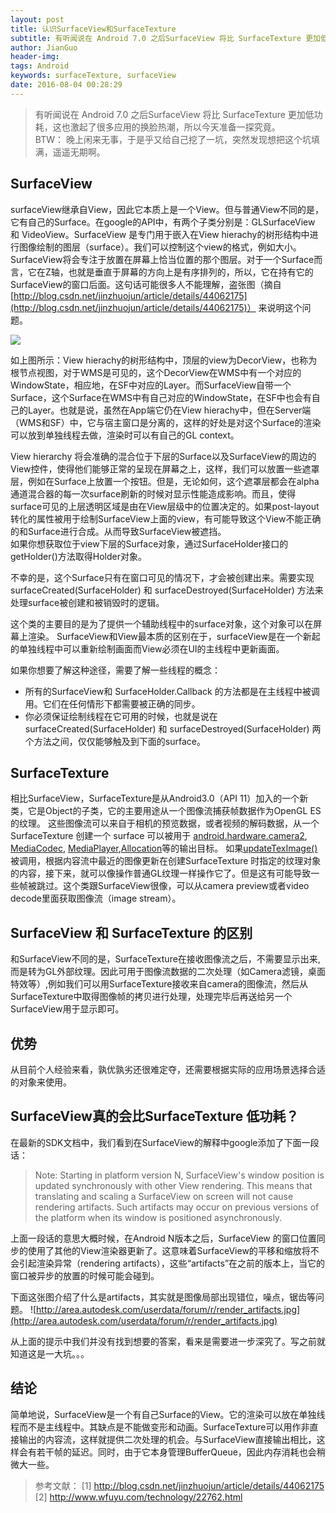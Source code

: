 ```yaml
---
layout: post
title: 认识SurfaceView和SurfaceTexture
subtitle: 有听闻说在 Android 7.0 之后SurfaceView 将比 SurfaceTexture 更加低功耗，这也激起了很多应用的换脸热潮，所以今天准备一探究竟。
author: JianGuo
header-img:
tags: Android
keywords: surfaceTexture, surfaceView
date: 2016-08-04 00:28:29
---
```



>有听闻说在 Android 7.0 之后SurfaceView 将比 SurfaceTexture 更加低功耗，这也激起了很多应用的换脸热潮，所以今天准备一探究竟。  
BTW： 晚上闲来无事，于是乎又给自己挖了一坑，突然发现想把这个坑填满，遥遥无期啊。

## SurfaceView 
surfaceView继承自View，因此它本质上是一个View。但与普通View不同的是，它有自己的Surface。在google的API中，有两个子类分别是：GLSurfaceView 和 VideoView。SurfaceView 是专门用于嵌入在View hierachy的树形结构中进行图像绘制的图层（surface）。我们可以控制这个view的格式，例如大小。SurfaceView将会专注于放置在屏幕上恰当位置的那个图层。对于一个Surface而言，它在Z轴，也就是垂直于屏幕的方向上是有序排列的，所以，它在持有它的SurfaceView的窗口后面。这句话可能很多人不能理解，盗张图（摘自[http://blog.csdn.net/jinzhuojun/article/details/44062175](http://blog.csdn.net/jinzhuojun/article/details/44062175)） 来说明这个问题。

![](http://img.blog.csdn.net/20150304164219975?watermark/2/text/aHR0cDovL2Jsb2cuY3Nkbi5uZXQvamluemh1b2p1bg==/font/5a6L5L2T/fontsize/400/fill/I0JBQkFCMA==/dissolve/70/gravity/SouthEast)

如上图所示：View hierachy的树形结构中，顶层的view为DecorView，也称为根节点视图，对于WMS是可见的，这个DecorView在WMS中有一个对应的WindowState，相应地，在SF中对应的Layer。而SurfaceView自带一个Surface，这个Surface在WMS中有自己对应的WindowState，在SF中也会有自己的Layer。也就是说，虽然在App端它仍在View hierachy中，但在Server端（WMS和SF）中，它与宿主窗口是分离的，这样的好处是对这个Surface的渲染可以放到单独线程去做，渲染时可以有自己的GL context。

View hierarchy 将会准确的混合位于下层的Surface以及SurfaceView的周边的View控件，使得他们能够正常的呈现在屏幕之上，这样，我们可以放置一些遮罩层，例如在Surface上放置一个按钮。但是，无论如何，这个遮罩层都会在alpha通道混合器的每一次surface刷新的时候对显示性能造成影响。而且，使得surface可见的上层透明区域是由在View层级中的位置决定的。如果post-layout 转化的属性被用于绘制SurfaceView上面的view，有可能导致这个View不能正确的和Surface进行合成。从而导致SurfaceView被遮挡。  
如果你想获取位于view下层的Surface对象，通过SurfaceHolder接口的getHolder()方法取得Holder对象。

不幸的是，这个Surface只有在窗口可见的情况下，才会被创建出来。需要实现surfaceCreated(SurfaceHolder) 和 surfaceDestroyed(SurfaceHolder) 方法来处理surface被创建和被销毁时的逻辑。

这个类的主要目的是为了提供一个辅助线程中的surface对象，这个对象可以在屏幕上渲染。 SurfaceView和View最本质的区别在于，surfaceView是在一个新起的单独线程中可以重新绘制画面而View必须在UI的主线程中更新画面。

如果你想要了解这种途径，需要了解一些线程的概念：

* 所有的SurfaceView和 SurfaceHolder.Callback 的方法都是在主线程中被调用。它们在任何情形下都需要被正确的同步。
* 你必须保证绘制线程在它可用的时候，也就是说在surfaceCreated(SurfaceHolder) 和 surfaceDestroyed(SurfaceHolder)  两个方法之间，仅仅能够触及到下面的surface。


## SurfaceTexture
相比SurfaceView，SurfaceTexture是从Android3.0（API 11）加入的一个新类，它是Object的子类，它的主要用途从一个图像流捕获帧数据作为OpenGL ES的纹理。
这些图像流可以来自于相机的预览数据，或者视频的解码数据，从一个SurfaceTexture 创建一个 surface 可以被用于 [android.hardware.camera2](https://developer.android.com/reference/android/hardware/camera2/package-summary.html), [MediaCodec](https://developer.android.com/reference/android/media/MediaCodec.html), [MediaPlayer](https://developer.android.com/reference/android/media/MediaPlayer.html),[Allocation](https://developer.android.com/reference/android/renderscript/Allocation.html)等的输出目标。
如果[updateTexImage()](https://developer.android.com/reference/android/graphics/SurfaceTexture.html#updateTexImage()) 被调用，根据内容流中最近的图像更新在创建SurfaceTexture 时指定的纹理对象的内容，接下来，就可以像操作普通GL纹理一样操作它了。但是这有可能导致一些帧被跳过。这个类跟SurfaceView很像，可以从camera preview或者video decode里面获取图像流（image stream）。

## SurfaceView 和 SurfaceTexture 的区别

和SurfaceView不同的是，SurfaceTexture在接收图像流之后，不需要显示出来,而是转为GL外部纹理。因此可用于图像流数据的二次处理（如Camera滤镜，桌面特效等）,例如我们可以用SurfaceTexture接收来自camera的图像流，然后从SurfaceTexture中取得图像帧的拷贝进行处理，处理完毕后再送给另一个SurfaceView用于显示即可。

## 优势
从目前个人经验来看，孰优孰劣还很难定夺，还需要根据实际的应用场景选择合适的对象来使用。

## SurfaceView真的会比SurfaceTexture 低功耗？
在最新的SDK文档中，我们看到在SurfaceView的解释中google添加了下面一段话：

> Note: Starting in platform version N, SurfaceView's window position is updated synchronously with other View rendering. This means that translating and scaling a SurfaceView on screen will not cause rendering artifacts. Such artifacts may occur on previous versions of the platform when its window is positioned asynchronously.

上面一段话的意思大概时候，在Android N版本之后，SurfaceView 的窗口位置同步的使用了其他的View渲染器更新了。这意味着SurfaceView的平移和缩放将不会引起渲染异常（rendering artifacts），这些“artifacts”在之前的版本上，当它的窗口被异步的放置的时候可能会碰到。

下面这张图介绍了什么是artifacts，其实就是图像局部出现错位，噪点，锯齿等问题。
![http://area.autodesk.com/userdata/forum/r/render_artifacts.jpg](http://area.autodesk.com/userdata/forum/r/render_artifacts.jpg)

从上面的提示中我们并没有找到想要的答案，看来是需要进一步深究了。写之前就知道这是一大坑。。。

## 结论
简单地说，SurfaceView是一个有自己Surface的View。它的渲染可以放在单独线程而不是主线程中。其缺点是不能做变形和动画。SurfaceTexture可以用作非直接输出的内容流，这样就提供二次处理的机会。与SurfaceView直接输出相比，这样会有若干帧的延迟。同时，由于它本身管理BufferQueue，因此内存消耗也会稍微大一些。

> 参考文献：
[1] http://blog.csdn.net/jinzhuojun/article/details/44062175
[2] http://www.wfuyu.com/technology/22762.html